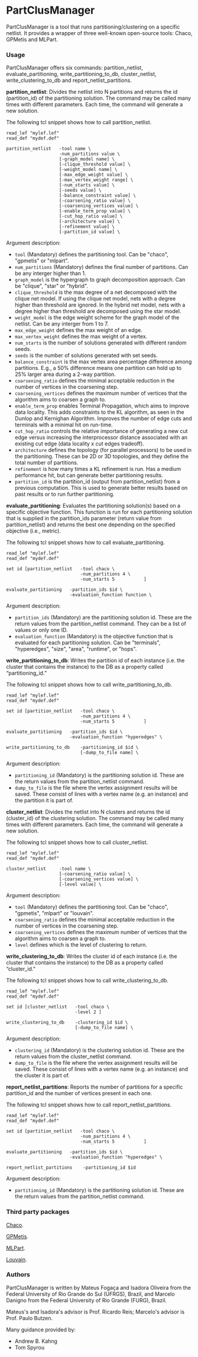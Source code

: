 # PartClusManager

PartClusManager is a tool that runs partitioning/clustering on a specific netlist. It provides a wrapper of three well-known open-source tools: Chaco, GPMetis and MLPart.

### Usage

PartClusManager offers six commands: partition_netlist, evaluate_partitioning, write_partitioning_to_db, cluster_netlist, write_clustering_to_db and report_netlist_partitions.

**partition_netlist**: Divides the netlist into N partitions and returns the id (partition_id) of the partitioning solution. The command may be called many times with different parameters. Each time, the command will generate a new solution.

The following tcl snippet shows how to call partition_netlist.

```
read_lef "mylef.lef"
read_def "mydef.def"

partition_netlist   -tool name \
                    -num_partitions value \
                    [-graph_model name] \
                    [-clique_threshold value] \
                    [-weight_model name] \
                    [-max_edge_weight value] \
                    [-max_vertex_weight range] \
                    [-num_starts value] \
                    [-seeds value] \
                    [-balance_constraint value] \
                    [-coarsening_ratio value] \
                    [-coarsening_vertices value] \
                    [-enable_term_prop value] \
                    [-cut_hop_ratio value] \
                    [-architecture value] \
                    [-refinement value] \
                    [-partition_id value] \

```

Argument description:
- ``tool`` (Mandatory) defines the partitioning tool. Can be "chaco", "gpmetis" or "mlpart".
- ``num_partitions`` (Mandatory) defines the final number of partitions. Can be any interger higher than 1.
- ``graph_model`` is the hypergraph to graph decomposition approach. Can be "clique", "star" or "hybrid".
- ``clique_threshold`` is the max degree of a net decomposed with the clique net model. If using the clique net model, nets with a degree higher than threshold are ignored. In the hybrid net model, nets with a degree higher than threshold are decomposed using the star model.
- ``weight_model`` is the edge weight scheme for the graph model of the netlist. Can be any interger from 1 to 7.
- ``max_edge_weight`` defines the max weight of an edge.
- ``max_vertex_weight`` defines the max weight of a vertex.
- ``num_starts`` is the number of solutions generated with different random seeds.
- ``seeds`` is the number of solutions generated with set seeds.
- ``balance_constraint`` is the max vertex area percentage difference among partitions. E.g., a 50% difference means one partition can hold up to 25% larger area during a 2-way partition.
- ``coarsening_ratio`` defines the minimal acceptable reduction in the number of vertices in the coarsening step.
- ``coarsening_vertices`` defines the maximum number of vertices that the algorithm aims to coarsen a graph to. 
- ``enable_term_prop`` enables Terminal Propagation, which aims to improve data locality. This adds constraints to the KL algorithm, as seen in the Dunlop and Kernighan Algorithm. Improves the number of edge cuts and terminals with a minimal hit on run-time.
- ``cut_hop_ratio`` controls the relative importance of generating a new cut edge versus increasing the interprocessor distance associated with an existing cut edge (data locality x cut edges tradeoff).
- ``architecture`` defines the topology (for parallel processors) to be used in the partitioning. These can be 2D or 3D topologies, and they define the total number of partitions.
- ``refinement`` is how many times a KL refinement is run. Has a medium performance hit, but can generate better partitioning results.
- ``partition_id`` is the partition_id (output from partition_netlist) from a previous computation. This is used to generate better results based on past results or to run further partitioning.

**evaluate_partitioning**: Evaluates the partitioning solution(s) based on a specific objective function. This function is run for each partitioning solution that is supplied in the  partition_ids parameter (return value from partition_netlist) and returns the best one depending on the specified objective (i.e., metric).

The following tcl snippet shows how to call evaluate_partitioning.

```
read_lef "mylef.lef"
read_def "mydef.def"

set id [partition_netlist   -tool chaco \
                            -num_partitions 4 \
                            -num_starts 5           ]

evaluate_partitioning   -partition_ids $id \
                        -evaluation_function function \
```

Argument description:
- ``partition_ids`` (Mandatory) are the partitioning solution id. These are the return values from the partition_netlist command. They can be a list of values or only one ID.
- ``evaluation_function`` (Mandatory) is the objective function that is evaluated for each partitioning solution. Can be "terminals", "hyperedges", "size", "area", "runtime", or "hops".

**write_partitioning_to_db**: Writes the partition id of each instance (i.e. the cluster that contains the instance) to the DB as a property called “partitioning_id.”

The following tcl snippet shows how to call write_partitioning_to_db.

```
read_lef "mylef.lef"
read_def "mydef.def"

set id [partition_netlist   -tool chaco \
                            -num_partitions 4 \
                            -num_starts 5           ]

evaluate_partitioning   -partition_ids $id \
                        -evaluation_function "hyperedges" \

write_partitioning_to_db    -partitioning_id $id \
                            [-dump_to_file name] \
```

Argument description:
- ``partitioning_id`` (Mandatory) is the partitioning solution id. These are the return values from the partition_netlist command.
- ``dump_to_file`` is the file where the vertex assignment results will be saved. These consist of lines with a vertex name (e.g. an instance) and the partition it is part of.

**cluster_netlist**:  Divides the netlist into N clusters and returns the id (cluster_id) of the clustering solution. The command may be called many times with different parameters. Each time, the command will generate a new solution.

The following tcl snippet shows how to call cluster_netlist.

```
read_lef "mylef.lef"
read_def "mydef.def"

cluster_netlist     -tool name \
                    [-coarsening_ratio value] \
                    [-coarsening_vertices value] \
                    [-level value] \

```

Argument description:
- ``tool`` (Mandatory) defines the partitioning tool. Can be "chaco", "gpmetis", "mlpart" or "louvain".
- ``coarsening_ratio`` defines the minimal acceptable reduction in the number of vertices in the coarsening step.
- ``coarsening_vertices`` defines the maximum number of vertices that the algorithm aims to coarsen a graph to. 
- ``level`` defines which is the level of clustering to return.

**write_clustering_to_db**: Writes the cluster id of each instance (i.e. the cluster that contains the instance) to the DB as a property called “cluster_id.”

The following tcl snippet shows how to call write_clustering_to_db.

```
read_lef "mylef.lef"
read_def "mydef.def"

set id [cluster_netlist   -tool chaco \
                          -level 2 ]

write_clustering_to_db    -clustering_id $id \
                          [-dump_to_file name] \
```

Argument description:
- ``clustering_id`` (Mandatory) is the clustering solution id. These are the return values from the cluster_netlist command.
- ``dump_to_file`` is the file where the vertex assignment results will be saved. These consist of lines with a vertex name (e.g. an instance) and the cluster it is part of.

**report_netlist_partitions**: Reports the number of partitions for a specific partition_id and the number of vertices present in each one.

The following tcl snippet shows how to call report_netlist_partitions.

```
read_lef "mylef.lef"
read_def "mydef.def"

set id [partition_netlist   -tool chaco \
                            -num_partitions 4 \
                            -num_starts 5           ]

evaluate_partitioning   -partition_ids $id \
                        -evaluation_function "hyperedges" \

report_netlist_partitions    -partitioning_id $id 
```

Argument description:
- ``partitioning_id`` (Mandatory) is the partitioning solution id. These are the return values from the partition_netlist command.

### Third party packages

[Chaco](https://cfwebprod.sandia.gov/cfdocs/CompResearch/templates/insert/softwre.cfm?sw=36).

[GPMetis](http://glaros.dtc.umn.edu/gkhome/metis/metis/overview).

[MLPart](https://vlsicad.ucsd.edu/GSRC/bookshelf/Slots/Partitioning/MLPart/).

[Louvain](https://sourceforge.net/projects/louvain/).

### Authors

PartClusManager is written by Mateus Fogaça and Isadora Oliveira from the Federal University of Rio Grande do Sul (UFRGS), Brazil, and Marcelo Danigno from the Federal University of Rio Grande (FURG), Brazil.

Mateus's and Isadora's advisor is Prof. Ricardo Reis; Marcelo's advisor is Prof. Paulo Butzen.

Many guidance provided by:
*  Andrew B. Kahng
*  Tom Spyrou

